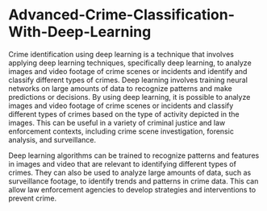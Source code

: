 # Advanced-Crime-Classification-With-Deep-Learning

Crime identification using deep learning is a technique that involves applying deep learning techniques, specifically deep learning, to analyze images and video footage of crime scenes or incidents and identify and classify different types of crimes. Deep learning involves training neural networks on large amounts of data to recognize patterns and make predictions or decisions. By using deep learning, it is possible to analyze images and video footage of crime scenes or incidents and classify different types of crimes based on the type of activity depicted in the images. This can be useful in a variety of criminal justice and law enforcement contexts, including crime scene investigation, forensic analysis, and surveillance.

Deep learning algorithms can be trained to recognize patterns and features in images and video that are relevant to identifying different types of crimes. They can also be used to analyze large amounts of data, such as surveillance footage, to identify trends and patterns in crime data. This can allow law enforcement agencies to develop strategies and interventions to prevent crime.
